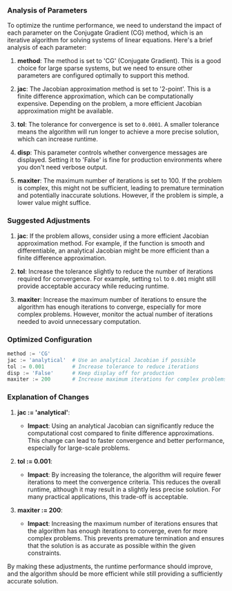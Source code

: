 ### Analysis of Parameters

To optimize the runtime performance, we need to understand the impact of each parameter on the Conjugate Gradient (CG) method, which is an iterative algorithm for solving systems of linear equations. Here's a brief analysis of each parameter:

1. **method**: The method is set to 'CG' (Conjugate Gradient). This is a good choice for large sparse systems, but we need to ensure other parameters are configured optimally to support this method.

2. **jac**: The Jacobian approximation method is set to '2-point'. This is a finite difference approximation, which can be computationally expensive. Depending on the problem, a more efficient Jacobian approximation might be available.

3. **tol**: The tolerance for convergence is set to `0.0001`. A smaller tolerance means the algorithm will run longer to achieve a more precise solution, which can increase runtime.

4. **disp**: This parameter controls whether convergence messages are displayed. Setting it to 'False' is fine for production environments where you don't need verbose output.

5. **maxiter**: The maximum number of iterations is set to 100. If the problem is complex, this might not be sufficient, leading to premature termination and potentially inaccurate solutions. However, if the problem is simple, a lower value might suffice.

### Suggested Adjustments

1. **jac**: If the problem allows, consider using a more efficient Jacobian approximation method. For example, if the function is smooth and differentiable, an analytical Jacobian might be more efficient than a finite difference approximation.

2. **tol**: Increase the tolerance slightly to reduce the number of iterations required for convergence. For example, setting `tol` to `0.001` might still provide acceptable accuracy while reducing runtime.

3. **maxiter**: Increase the maximum number of iterations to ensure the algorithm has enough iterations to converge, especially for more complex problems. However, monitor the actual number of iterations needed to avoid unnecessary computation.

### Optimized Configuration

```python
method := 'CG'
jac := 'analytical'  # Use an analytical Jacobian if possible
tol := 0.001         # Increase tolerance to reduce iterations
disp := 'False'      # Keep display off for production
maxiter := 200       # Increase maximum iterations for complex problems
```

### Explanation of Changes

1. **jac := 'analytical'**:
   - **Impact**: Using an analytical Jacobian can significantly reduce the computational cost compared to finite difference approximations. This change can lead to faster convergence and better performance, especially for large-scale problems.

2. **tol := 0.001**:
   - **Impact**: By increasing the tolerance, the algorithm will require fewer iterations to meet the convergence criteria. This reduces the overall runtime, although it may result in a slightly less precise solution. For many practical applications, this trade-off is acceptable.

3. **maxiter := 200**:
   - **Impact**: Increasing the maximum number of iterations ensures that the algorithm has enough iterations to converge, even for more complex problems. This prevents premature termination and ensures that the solution is as accurate as possible within the given constraints.

By making these adjustments, the runtime performance should improve, and the algorithm should be more efficient while still providing a sufficiently accurate solution.